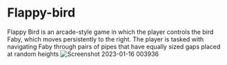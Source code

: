 # Flappy-bird
Flappy Bird is an arcade-style game in which the player controls the bird Faby, which moves persistently to the right. The player is tasked with navigating Faby through pairs of pipes that have equally sized gaps placed at random heights
![Screenshot 2023-01-16 003936](https://user-images.githubusercontent.com/71867983/212562043-5493c99c-49d9-4aeb-83fe-8e6503578dd3.png)
